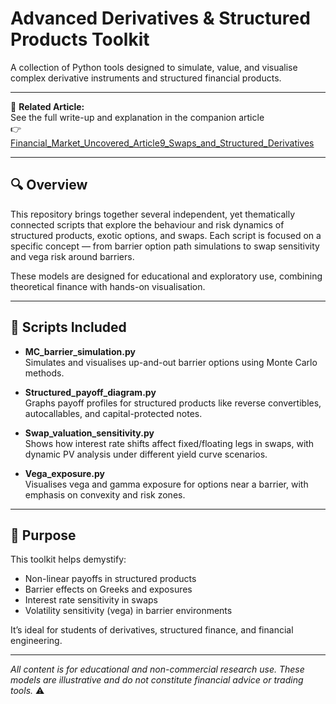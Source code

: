 # Advanced Derivatives & Structured Products Toolkit

A collection of Python tools designed to simulate, value, and visualise complex derivative instruments and structured financial products.

---

📘 **Related Article:**  
See the full write-up and explanation in the companion article  
👉 [Financial_Market_Uncovered_Article9_Swaps_and_Structured_Derivatives](https://github.com/KilianVoillaume/Financial_Market_Uncovered_Articles)

---

## 🔍 Overview

This repository brings together several independent, yet thematically connected scripts that explore the behaviour and risk dynamics of structured products, exotic options, and swaps. Each script is focused on a specific concept — from barrier option path simulations to swap sensitivity and vega risk around barriers.

These models are designed for educational and exploratory use, combining theoretical finance with hands-on visualisation.

---

## 🧰 Scripts Included

- **MC_barrier_simulation.py**  
  Simulates and visualises up-and-out barrier options using Monte Carlo methods.

- **Structured_payoff_diagram.py**  
  Graphs payoff profiles for structured products like reverse convertibles, autocallables, and capital-protected notes.

- **Swap_valuation_sensitivity.py**  
  Shows how interest rate shifts affect fixed/floating legs in swaps, with dynamic PV analysis under different yield curve scenarios.

- **Vega_exposure.py**  
  Visualises vega and gamma exposure for options near a barrier, with emphasis on convexity and risk zones.

---

## 🎯 Purpose

This toolkit helps demystify:
- Non-linear payoffs in structured products
- Barrier effects on Greeks and exposures
- Interest rate sensitivity in swaps
- Volatility sensitivity (vega) in barrier environments

It’s ideal for students of derivatives, structured finance, and financial engineering.

---

*All content is for educational and non-commercial research use. These models are illustrative and do not constitute financial advice or trading tools.* ⚠️
